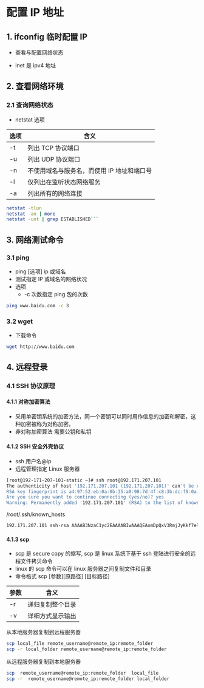 # 配置 IP 地址

## 1. ifconfig 临时配置 IP

- 查看与配置网络状态

- inet 是 ipv4 地址

## 2. 查看网络环境

### 2.1 查询网络状态

- netstat 选项

| 选项 | 含义                                       |
| ---- | ------------------------------------------ |
| -t   | 列出 TCP 协议端口                          |
| -u   | 列出 UDP 协议端口                          |
| -n   | 不使用域名与服务名，而使用 IP 地址和端口号 |
| -l   | 仅列出在监听状态网络服务                   |
| -a   | 列出所有的网络连接                         |

````bash
netstat -tlun
netstat -an | more
netstat -unt | grep ESTABLISHED```
````

## 3. 网络测试命令

### 3.1 ping

- ping [选项] ip 或域名
- 测试指定 IP 或域名的网络状况
- 选项
  - -c 次数指定 ping 包的次数

```bash
ping www.baidu.com -c 3
```

### 3.2 wget

- 下载命令

```bash
wget http://www.baidu.com
```

## 4. 远程登录

### 4.1 SSH 协议原理

#### 4.1.1 对称加密算法

- 采用单密钥系统的加密方法，同一个密钥可以同时用作信息的加密和解密，这种加密被称为对称加密。
- 非对称加密算法 需要公钥和私钥

#### 4.1.2 SSH 安全外壳协议

- ssh 用户名@ip
- 远程管理指定 Linux 服务器

```bash
[root@192-171-207-101-static ~]# ssh root@192.171.207.101
The authenticity of host '192.171.207.101 (192.171.207.101)' can't be established.
RSA key fingerprint is a4:97:52:eb:0a:0b:35:a0:98:7d:4f:c8:3b:dc:f9:0a.
Are you sure you want to continue connecting (yes/no)? yes
Warning: Permanently added '192.171.207.101' (RSA) to the list of known hosts.
```

/root/.ssh/known_hosts

```bash
192.171.207.101 ssh-rsa AAAAB3NzaC1yc2EAAAABIwAAAQEAomDpQxV3RmjJyKkf7elMTInbdm+/ZLnFpfbAryi5PSb2ewfYbwRaBcVl1lBta6yjFuz0J12p9qy90DBhadvoBsfwTB8lQhmlT8B2eCcHr0bfLa1IdKMcjImxRJiD4v0emCGFquHnHIr41vs8uxQ2Ek28mH/1JC0e/+VPEvylBB4+Kk2789ACdAlmhGTtlu7zgeUoLaWQSl1/6g7zfSLIz+/U8qGiRSPaGT+M40oqx/PZdoGOMTRhHgNIR5qgvcNaJXhlZGYT42fLFSmtzUHJ030hP7JGZ99oXS20/mnc8qvonC9itp0+K/nCj5g6uR/gPFb5B0NmTZCM2/gcLkHumw==
```

#### 4.1.3 scp

- scp 是 secure copy 的缩写, scp 是 linux 系统下基于 ssh 登陆进行安全的远程文件拷贝命令
- linux 的 scp 命令可以在 linux 服务器之间复制文件和目录
- 命令格式 scp [参数][原路径] [目标路径]

| 参数 | 含义             |
| ---- | ---------------- |
| -r   | 递归复制整个目录 |
| -v   | 详细方式显示输出 |

从本地服务器复制到远程服务器

```bash
scp local_file remote_username@remote_ip:remote_folder
scp -r local_folder remote_username@remote_ip:remote_folder
```

从远程服务器复制到本地服务器

```bash
scp  remote_username@remote_ip:remote_folder  local_file
scp -r  remote_username@remote_ip:remote_folder local_folder
```

